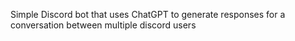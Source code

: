 Simple Discord bot that uses ChatGPT to generate responses for a conversation between multiple discord users